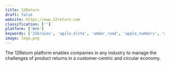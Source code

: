 ```yaml
---
title: 12Return
draft: false 
website: https://www.12return.com
classification: ['']
platform: ['Web']
keywords: ['21brains', 'agile_elite', 'amber_road', 'apple_numbers', 'applegate_pro', 'bear', 'boostnote', 'cin7', 'ecommerce_platform', 'exportdoc_worldwide', 'flexport', 'greenbizcheck', 'load_tender_x-change', 'servicedesk_plus_msp', 'shipstation', 'sonatype', 'stripe_atlas', 'summernote', 'tops_pro', 'zyme']
image: logo.png
---
```

The 12Return platform enables companies in any industry to manage the challenges of product returns in a customer-centric and circular economy.